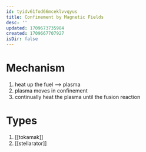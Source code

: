 ```yaml
---
id: tyidv61fod66mceklvvqyus
title: Confinement by Magnetic Fields
desc: ''
updated: 1709673735984
created: 1709667707927
isDir: false
---
```

# Mechanism

1. heat up the fuel --\> plasma
2. plasma moves in confinement
3. continually heat the plasma until the fusion reaction

# Types

1. [[tokamak]]
2. [[stellarator]]
